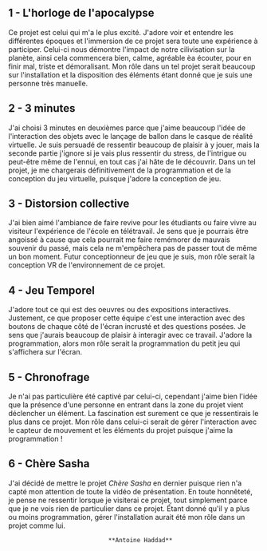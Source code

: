 ## 1 - L'horloge de l'apocalypse
Ce projet est celui qui m'a le plus excité. J'adore voir et entendre les différentes époques et l'immersion de ce projet sera toute une expérience à participer. Celui-ci nous démontre l'impact de notre cilivisation sur la planète, ainsi cela commencera bien, calme, agréable èa écouter, pour en finir mal, triste et démoralisant. Mon rôle dans un tel projet serait beaucoup sur l'installation et la disposition des éléments étant donné que je suis une personne très manuelle.
## 2 - 3 minutes
J'ai choisi 3 minutes en deuxièmes parce que j'aime beaucoup l'idée de l'interaction des objets avec le lançage de ballon dans le casque de réalité virtuelle. Je suis persuadé de ressentir beaucoup de plaisir à y jouer, mais la seconde partie j'ignore si je vais plus ressentir du stress, de l'intrigue ou peut-être même de l'ennui, en tout cas j'ai hâte de le découvrir. Dans un tel projet, je me chargerais définitivement de la programmation et de la conception du jeu virtuelle, puisque j'adore la conception de jeu.
## 3 - Distorsion collective
J'ai bien aimé l'ambiance de faire revive pour les étudiants ou faire vivre au visiteur l'expérience de l'école en télétravail. Je sens que je pourrais être angoissé à cause que cela pourrait me faire remémorer de mauvais souvenir du passé, mais cela ne m'empêchera pas de passer tout de même un bon moment. Futur conceptionneur de jeu que je suis, mon rôle serait la conception VR de l'environnement de ce projet.
## 4 - Jeu Temporel
J'adore tout ce qui est des oeuvres ou des expositions interactives. Justement, ce que proposer cette équipe c'est une interaction avec des boutons de chaque côté de l'écran incrusté et des questions posées. Je sens que j'aurais beaucoup de plaisir à interagir avec ce travail. J'adore la programmation, alors mon rôle serait la programmation du petit jeu qui s'affichera sur l'écran.
## 5 - Chronofrage
Je n'ai pas particulière été captivé par celui-ci, cependant j'aime bien l'idée que la présence d'une personne en entrant dans la zone du projet vient déclencher un élément. La fascination est surement ce que je ressentirais le plus dans ce projet. Mon rôle dans celui-ci serait de gérer l'interaction avec le capteur de mouvement et les éléments du projet puisque j'aime la programmation !
## 6 - Chère Sasha
J'ai décidé de mettre le projet *Chère Sasha* en dernier puisque rien n'a capté mon attention de toute la vidéo de présentation. En toute honnêteté, je pense ne ressentir lorsque je visiterai ce projet, tout simplement parce que je ne vois rien de particulier dans ce projet. Étant donné qu'il y a plus ou moins programmation, gérer l'installation aurait été mon rôle dans un projet comme lui.



                                **Antoine Haddad**
